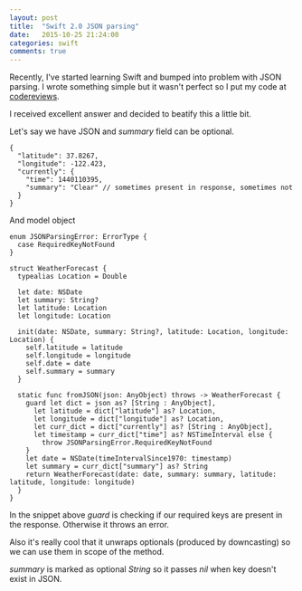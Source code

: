 ```yaml
---
layout: post
title:  "Swift 2.0 JSON parsing"
date:   2015-10-25 21:24:00
categories: swift
comments: true
---
```

Recently, I've started learning Swift and bumped into problem with JSON parsing. I wrote something simple but it wasn't perfect so I put my code
at [codereviews](http://codereview.stackexchange.com/questions/101832/building-weather-forecast-from-json-with-optionals).

I received excellent answer and decided to beatify this a little bit.

Let's say we have JSON and *summary* field can be optional.

    {
      "latitude": 37.8267,
      "longitude": -122.423,
      "currently": {
        "time": 1440110395,
        "summary": "Clear" // sometimes present in response, sometimes not
      }
    }


And model object


    enum JSONParsingError: ErrorType {
      case RequiredKeyNotFound
    }

    struct WeatherForecast {
      typealias Location = Double

      let date: NSDate
      let summary: String?
      let latitude: Location
      let longitude: Location

      init(date: NSDate, summary: String?, latitude: Location, longitude: Location) {
        self.latitude = latitude
        self.longitude = longitude
        self.date = date
        self.summary = summary
      }

      static func fromJSON(json: AnyObject) throws -> WeatherForecast {
        guard let dict = json as? [String : AnyObject],
          let latitude = dict["latitude"] as? Location,
          let longitude = dict["longitude"] as? Location,
          let curr_dict = dict["currently"] as? [String : AnyObject],
          let timestamp = curr_dict["time"] as? NSTimeInterval else {
            throw JSONParsingError.RequiredKeyNotFound
        }
        let date = NSDate(timeIntervalSince1970: timestamp)
        let summary = curr_dict["summary"] as? String
        return WeatherForecast(date: date, summary: summary, latitude: latitude, longitude: longitude)
      }
    }

In the snippet above *guard* is checking if our required keys are present in the response. Otherwise it throws an error.

Also it's really cool that it unwraps optionals (produced by downcasting) so we can use them in scope of the method.

*summary* is marked as optional *String* so it passes *nil* when key doesn't exist in JSON.  
